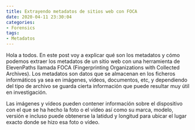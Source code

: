 ```yaml
---
title: Extrayendo metadatos de sitios web con FOCA
date: 2020-04-11 23:30:04
categories:
- Forensics
tags:
- Metadatos
---
```


Hola a todos. En este post voy a explicar qué son los metadatos y cómo podemos extraer los metadatos de un sitio web con una herramienta de ElevenPaths llamada FOCA (Fingerprinting Organizations with Collected Archives). Los metadatos son datos que se almacenan en los ficheros informáticos ya sea en imágenes, vídeos, documentos, etc, y dependiendo del tipo de archivo se guarda cierta información que puede resultar muy útil en investigación.

Las imágenes y vídeos pueden contener información sobre el dispositivo con el que se ha hecho la foto o el vídeo así como su marca, modelo, versión e incluso puede obtenerse la latidud y longitud para ubicar el lugar exacto donde se hizo esa foto o vídeo.

